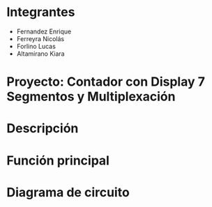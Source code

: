 # Integrantes
- Fernandez Enrique
- Ferreyra Nicolás
- Forlino Lucas
- Altamirano Kiara
# Proyecto: Contador con Display 7 Segmentos y Multiplexación

# Descripción
# Función principal
# Diagrama de circuito
